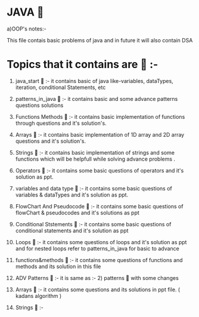 # JAVA 🚱 

a)OOP's notes:- 

This file contais basic problems of java and in future it will also contain DSA 

# Topics that it contains are  📧  :-

1) java_start 🦖 :-  it contains basic of java like-variables, dataTypes, iteration, conditional Statements, etc

2) patterns_in_java 🦖 :- it contains basic and some advance patterns questions solutions 

3) Functions Methods 🦖  :- it contains basic implementation of functions through questions and it's solution's.

4) Arrays 🦖 :- it contains basic implementation of 1D array and 2D array questions and it's solution's.

5) Strings 🦖  :- it contains basic implementation of strings and some functions which will be helpfull while solving advance problems .

6) Operators 🦖 :-  it contains some basic questions of operators and it's solution as ppt.

7) variables and data type 🦖 :- it contains some basic questions of variables & dataTypes and it's solution as ppt.


8) FlowChart And Pseudocode  🦖 :- it contains some basic questions of flowChart & pseudocodes and it's solutions as ppt

9) Conditional Ststements 🦖 :- it contains some basic questions of conditional statements and it's solution as ppt

10) Loops 🦖 :-   it contains some questions of loops and  it's solution as ppt   and for nested loops refer to patterns_in_java for basic to advance


11) functions&methods 🦖 :-  it contains some questions of functions and methods and its solution in this file

12) ADV Patterns 🦖 :- it is same as :- 2) patterns 🦖 with  some changes

13) Arrays 🦖 :- it contains some questions and its solutions in ppt file. ( kadans algorithm )

14) Strings 🦖 :-
 
